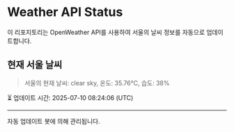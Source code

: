 
# Weather API Status

이 리포지토리는 OpenWeather API를 사용하여 서울의 날씨 정보를 자동으로 업데이트합니다.

## 현재 서울 날씨
> 서울의 현재 날씨: clear sky, 온도: 35.76°C, 습도: 38%

⏳ 업데이트 시간: 2025-07-10 08:24:06 (UTC)

---
자동 업데이트 봇에 의해 관리됩니다.
